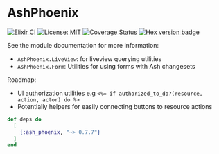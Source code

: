 # AshPhoenix

[![Elixir CI](https://github.com/ash-project/ash_phoenix/actions/workflows/elixir.yml/badge.svg)](https://github.com/ash-project/ash_phoenix/actions/workflows/elixir.yml)
[![License: MIT](https://img.shields.io/badge/License-MIT-yellow.svg)](https://opensource.org/licenses/MIT)
[![Coverage Status](https://coveralls.io/repos/github/ash-project/ash_phoenix/badge.svg?branch=main)](https://coveralls.io/github/ash-project/ash_phoenix?branch=main)
[![Hex version badge](https://img.shields.io/hexpm/v/ash_phoenix.svg)](https://hex.pm/packages/ash_phoenix)

See the module documentation for more information:

- `AshPhoenix.LiveView`: for liveview querying utilities
- `AshPhoenix.Form`: Utilities for using forms with Ash changesets 

Roadmap:

- UI authorization utilities e.g `<%= if authorized_to_do?(resource, action, actor) do %>`
- Potentially helpers for easily connecting buttons to resource actions

```elixir
def deps do
  [
    {:ash_phoenix, "~> 0.7.7"}
  ]
end
```
